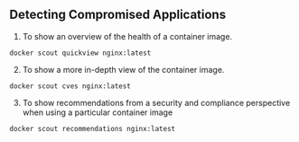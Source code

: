 ## Detecting Compromised Applications

1. To show an overview of the health of a container image.

```
docker scout quickview nginx:latest
```

2. To show a more in-depth view of the container image.
```
docker scout cves nginx:latest
```

3. To show recommendations from a security and compliance perspective when using a particular container image

```
docker scout recommendations nginx:latest
```